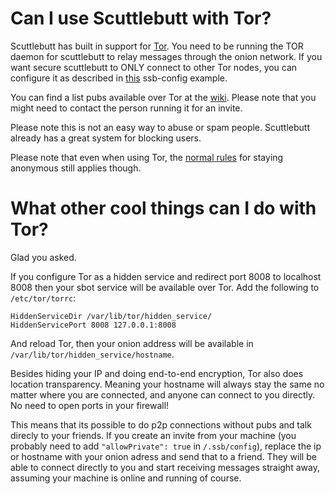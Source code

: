 # Can I use Scuttlebutt with Tor?

Scuttlebutt has built in support for
[Tor](https://torproject.org/). You need to be running the TOR daemon
for scuttlebutt to relay messages through the onion network. If you
want secure scuttlebutt to ONLY connect to other Tor nodes, you can
configure it as described in
[this](https://github.com/ssbc/ssb-config#example-connnections-configurations)
ssb-config example.

You can find a list pubs available over Tor at the
[wiki](https://github.com/ssbc/scuttlebot/wiki/Pub-Servers). Please
note that you might need to contact the person running it for an
invite.

Please note this is not an easy way to abuse or spam
people. Scuttlebutt already has a great system for blocking users.

Please note that even when using Tor, the [normal
rules](https://www.whonix.org/wiki/DoNot) for staying anonymous still
applies though.

# What other cool things can I do with Tor?

Glad you asked.

If you configure Tor as a hidden service and redirect port 8008 to
localhost 8008 then your sbot service will be available over Tor. Add
the following to `/etc/tor/torrc`:

```
HiddenServiceDir /var/lib/tor/hidden_service/
HiddenServicePort 8008 127.0.0.1:8008
```

And reload Tor, then your onion address will be available in
`/var/lib/tor/hidden_service/hostname`.

Besides hiding your IP and doing end-to-end encryption, Tor also does
location transparency. Meaning your hostname will always stay the same
no matter where you are connected, and anyone can connect to you
directly. No need to open ports in your firewall!

This means that its possible to do p2p connections without pubs and
talk direcly to your friends. If you create an invite from your
machine (you probably need to add `"allowPrivate": true` in `/.ssb/config`),
replace the ip or hostname with your onion adress and send that to a
friend. They will be able to connect directly to you and start
receiving messages straight away, assuming your machine is online and running 
of course.
